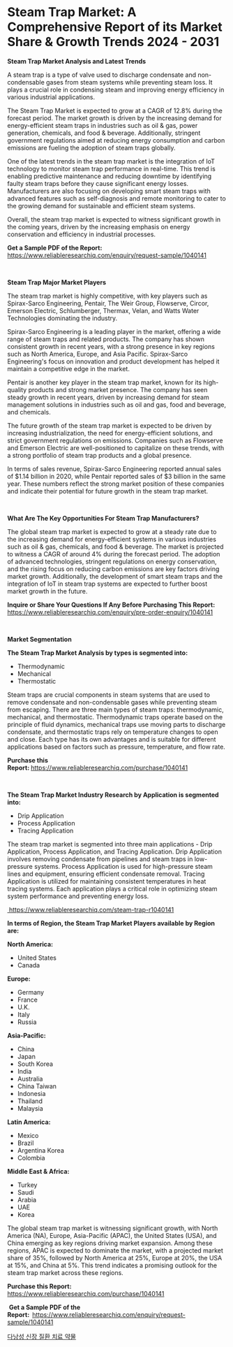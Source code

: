 <p><h1>Steam Trap Market: A Comprehensive Report of its Market Share & Growth Trends 2024 - 2031</h1></p><p><strong>Steam Trap Market Analysis and Latest Trends</strong></p>
<p><p>A steam trap is a type of valve used to discharge condensate and non-condensable gases from steam systems while preventing steam loss. It plays a crucial role in condensing steam and improving energy efficiency in various industrial applications.</p><p>The Steam Trap Market is expected to grow at a CAGR of 12.8% during the forecast period. The market growth is driven by the increasing demand for energy-efficient steam traps in industries such as oil & gas, power generation, chemicals, and food & beverage. Additionally, stringent government regulations aimed at reducing energy consumption and carbon emissions are fueling the adoption of steam traps globally.</p><p>One of the latest trends in the steam trap market is the integration of IoT technology to monitor steam trap performance in real-time. This trend is enabling predictive maintenance and reducing downtime by identifying faulty steam traps before they cause significant energy losses. Manufacturers are also focusing on developing smart steam traps with advanced features such as self-diagnosis and remote monitoring to cater to the growing demand for sustainable and efficient steam systems.</p><p>Overall, the steam trap market is expected to witness significant growth in the coming years, driven by the increasing emphasis on energy conservation and efficiency in industrial processes.</p></p>
<p><strong>Get a Sample PDF of the Report:&nbsp;</strong> <a href="https://www.reliableresearchiq.com/enquiry/request-sample/1040141">https://www.reliableresearchiq.com/enquiry/request-sample/1040141</a></p>
<p>&nbsp;</p>
<p><strong>Steam Trap Major Market Players</strong></p>
<p><p>The steam trap market is highly competitive, with key players such as Spirax-Sarco Engineering, Pentair, The Weir Group, Flowserve, Circor, Emerson Electric, Schlumberger, Thermax, Velan, and Watts Water Technologies dominating the industry. </p><p>Spirax-Sarco Engineering is a leading player in the market, offering a wide range of steam traps and related products. The company has shown consistent growth in recent years, with a strong presence in key regions such as North America, Europe, and Asia Pacific. Spirax-Sarco Engineering's focus on innovation and product development has helped it maintain a competitive edge in the market.</p><p>Pentair is another key player in the steam trap market, known for its high-quality products and strong market presence. The company has seen steady growth in recent years, driven by increasing demand for steam management solutions in industries such as oil and gas, food and beverage, and chemicals.</p><p>The future growth of the steam trap market is expected to be driven by increasing industrialization, the need for energy-efficient solutions, and strict government regulations on emissions. Companies such as Flowserve and Emerson Electric are well-positioned to capitalize on these trends, with a strong portfolio of steam trap products and a global presence.</p><p>In terms of sales revenue, Spirax-Sarco Engineering reported annual sales of $1.14 billion in 2020, while Pentair reported sales of $3 billion in the same year. These numbers reflect the strong market position of these companies and indicate their potential for future growth in the steam trap market.</p></p>
<p>&nbsp;</p>
<p><strong>What Are The Key Opportunities For Steam Trap Manufacturers?</strong></p>
<p><p>The global steam trap market is expected to grow at a steady rate due to the increasing demand for energy-efficient systems in various industries such as oil & gas, chemicals, and food & beverage. The market is projected to witness a CAGR of around 4% during the forecast period. The adoption of advanced technologies, stringent regulations on energy conservation, and the rising focus on reducing carbon emissions are key factors driving market growth. Additionally, the development of smart steam traps and the integration of IoT in steam trap systems are expected to further boost market growth in the future.</p></p>
<p><strong>Inquire or Share Your Questions If Any Before Purchasing This Report:</strong> <a href="https://www.reliableresearchiq.com/enquiry/pre-order-enquiry/1040141">https://www.reliableresearchiq.com/enquiry/pre-order-enquiry/1040141</a></p>
<p>&nbsp;</p>
<p><strong>Market Segmentation</strong></p>
<p><strong>The Steam Trap Market Analysis by types is segmented into:</strong></p>
<p><ul><li>Thermodynamic</li><li>Mechanical</li><li>Thermostatic</li></ul></p>
<p><p>Steam traps are crucial components in steam systems that are used to remove condensate and non-condensable gases while preventing steam from escaping. There are three main types of steam traps: thermodynamic, mechanical, and thermostatic. Thermodynamic traps operate based on the principle of fluid dynamics, mechanical traps use moving parts to discharge condensate, and thermostatic traps rely on temperature changes to open and close. Each type has its own advantages and is suitable for different applications based on factors such as pressure, temperature, and flow rate.</p></p>
<p><strong>Purchase this Report:&nbsp;</strong><a href="https://www.reliableresearchiq.com/purchase/1040141">https://www.reliableresearchiq.com/purchase/1040141</a></p>
<p>&nbsp;</p>
<p><strong>The Steam Trap Market Industry Research by Application is segmented into:</strong></p>
<p><ul><li>Drip Application</li><li>Process Application</li><li>Tracing Application</li></ul></p>
<p><p>The steam trap market is segmented into three main applications - Drip Application, Process Application, and Tracing Application. Drip Application involves removing condensate from pipelines and steam traps in low-pressure systems. Process Application is used for high-pressure steam lines and equipment, ensuring efficient condensate removal. Tracing Application is utilized for maintaining consistent temperatures in heat tracing systems. Each application plays a critical role in optimizing steam system performance and preventing energy loss.</p></p>
<p><a href="https://www.reliableresearchiq.com/steam-trap-r1040141">&nbsp;https://www.reliableresearchiq.com/steam-trap-r1040141</a></p>
<p><strong>In terms of Region, the Steam Trap Market Players available by Region are:</strong></p>
<p>
    <p> <strong> North America: </strong>
        <ul>
            <li>United States</li>
            <li>Canada</li>
        </ul>
        </p> 
    <p> <strong> Europe: </strong>
        <ul>
            <li>Germany</li>
            <li>France</li>
            <li>U.K.</li>
            <li>Italy</li>
            <li>Russia</li>
        </ul>
        </p> 
    <p> <strong> Asia-Pacific: </strong>
        <ul>
            <li>China</li>
            <li>Japan</li>
            <li>South Korea</li>
            <li>India</li>
            <li>Australia</li>
            <li>China Taiwan</li>
            <li>Indonesia</li>
            <li>Thailand</li>
            <li>Malaysia</li>
        </ul>
        </p> 
    <p> <strong> Latin America: </strong>
        <ul>
            <li>Mexico</li>
            <li>Brazil</li>
            <li>Argentina Korea</li>
            <li>Colombia</li>
        </ul>
        </p> 
    <p> <strong> Middle East & Africa: </strong>
        <ul>
            <li>Turkey</li>
            <li>Saudi</li>
            <li>Arabia</li>
            <li>UAE</li>
            <li>Korea</li>
        </ul>
    </p>
    </p>
<p><p>The global steam trap market is witnessing significant growth, with North America (NA), Europe, Asia-Pacific (APAC), the United States (USA), and China emerging as key regions driving market expansion. Among these regions, APAC is expected to dominate the market, with a projected market share of 35%, followed by North America at 25%, Europe at 20%, the USA at 15%, and China at 5%. This trend indicates a promising outlook for the steam trap market across these regions.</p></p>
<p><strong>Purchase this Report: </strong><a href="https://www.reliableresearchiq.com/purchase/1040141">https://www.reliableresearchiq.com/purchase/1040141</a></p>
<p>&nbsp;<strong>Get a Sample PDF of the Report:&nbsp;&nbsp;</strong><a href="https://www.reliableresearchiq.com/enquiry/request-sample/1040141">https://www.reliableresearchiq.com/enquiry/request-sample/1040141</a></p>
<p><strong></strong></p>
<p><p><a href="https://github.com/mpodehpw07370073/Market-Research-Report-List-3/blob/main/617266880532.md">다낭성 신장 질환 치료 약물</a></p></p>